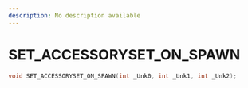 ```yaml
---
description: No description available 
---
```


# SET_ACCESSORYSET_ON_SPAWN

```cpp
void SET_ACCESSORYSET_ON_SPAWN(int _Unk0, int _Unk1, int _Unk2);
```